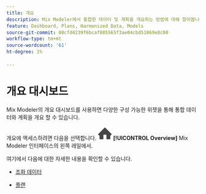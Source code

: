 ```yaml
---
title: 개요
description: Mix Modeler에서 통합한 데이터 및 계획을 개요하는 방법에 대해 알아봅니다.
feature: Dashboard, Plans, Harmonized Data, Models
source-git-commit: 08cfd4239f6bcaf885565f3ae04cbd51869e8c00
workflow-type: tm+mt
source-wordcount: '61'
ht-degree: 1%

---
```



# 개요 대시보드


Mix Modeler의 개요 대시보드를 사용하면 다양한 구성 가능한 위젯을 통해 통합 데이터와 계획을 개요 할 수 있습니다.

개요에 액세스하려면 다음을 선택합니다. ![홈](../assets/icons/Home.svg) **[!UICONTROL Overview]** Mix Modeler 인터페이스의 왼쪽 레일에서.

여기에서 다음에 대한 자세한 내용을 확인할 수 있습니다.

* [조화 데이터](harmonized-data.md)

* [플랜](plans.md)

